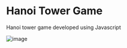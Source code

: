 # Hanoi Tower Game

Hanoi tower game developed using Javascript

![image](https://user-images.githubusercontent.com/62432095/226171802-ee16a65d-db14-4b88-bef3-c464859f7717.png)
